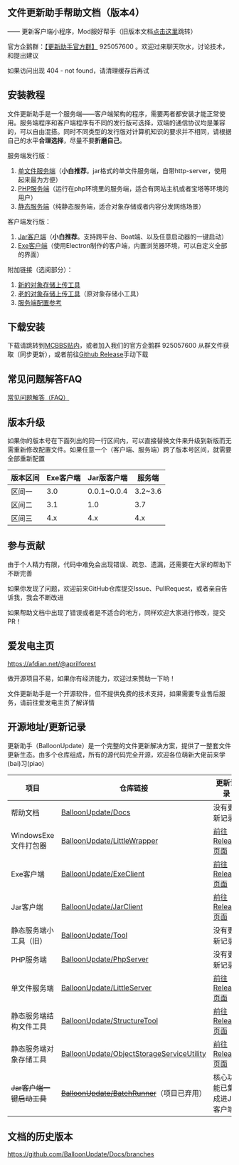 ## 文件更新助手帮助文档（版本4）

—— 更新客户端小程序，Mod服好帮手（旧版本文档[点击这里](#历史版本文档)跳转）

官方企鹅群：[【更新助手官方群】](https://jq.qq.com/?_wv=1027&k=PqAEtn39) 925057600 。欢迎过来聊天吹水，讨论技术，和提出建议

如果访问出现 404 - not found，请清理缓存后再试

## 安装教程

文件更新助手是一个服务端——客户端架构的程序，需要两者都安装才能正常使用。服务端程序和客户端程序有不同的发行版可选择，双端的通信协议均是兼容的，可以自由混搭。同时不同类型的发行版对计算机知识的要求并不相同，请根据自己的水平**合理选择**，尽量不要**折磨自己**。

服务端发行版：

1. [单文件服务端](server/light-server.md)（**小白推荐**。jar格式的单文件服务端，自带http-server，使用起来最为方便）
2. [PHP服务端](server/php-server.md)（运行在php环境里的服务端，适合有网站主机或者宝塔等环境的用户）
3. [静态服务端](server/static-server.md)（纯静态服务端，适合对象存储或者内容分发网络场景）

客户端发行版：

1. [Jar客户端](client/jar-client.md)（**小白推荐**。支持跨平台、Boat端、以及任意启动器的一键启动）
2. [Exe客户端](client/exe-client.md)（使用Electron制作的客户端，内置浏览器环境，可以自定义全部的界面）

附加链接（选阅部分）：

1. [新的对象存储上传工具](server/tool-utos.md)
2. [老的对象存储上传工具](server/tool-oss.md)（原对象存储小工具）
3. [服务端配置参考](server/reference.md)

## 下载安装

下载请跳转到[MCBBS贴内](https://www.mcbbs.net/thread-711833-1-1.html)，或者加入我们的官方企鹅群 925057600 从群文件获取（同步更新），或者前往[Github Release](#开源地址)手动下载

## 常见问题解答FAQ

[常见问题解答（FAQ）](faq.md)

## 版本升级

如果你的版本号在下面列出的同一行区间内，可以直接替换文件来升级到新版而无需重新修改配置文件。如果任意一个（客户端、服务端）跨了版本号区间，就需要全部重新配置

| 版本区间 | Exe客户端 | Jar版客户端  | 服务端   |
| -------- | --------- | ------------ | -------- |
| 区间一   | 3.0       | 0.0.1\~0.0.4 | 3.2\~3.6 |
| 区间二   | 3.1       | 1.0          | 3.7      |
| 区间三   | 4.x       | 4.x          | 4.x      |

## 参与贡献

由于个人精力有限，代码中难免会出现错误、疏忽、遗漏，还需要在大家的帮助下不断完善

如果你发现了问题，欢迎前来GitHub仓库提交Issue、PullRequest，或者亲自告诉我，我会不断改进

如果帮助文档中出现了错误或者是不适合的地方，同样欢迎大家进行修改，提交PR！

## 爱发电主页

https://afdian.net/@aprilforest

做开源项目不易，如果你有经济能力，欢迎过来赞助一下哟！

文件更新助手是一个开源软件，但不提供免费的技术支持，如果需要专业售后服务，请前往爱发电主页了解详情

## 开源地址/更新记录

更新助手（BalloonUpdate）是一个完整的文件更新解决方案，提供了一整套文件更新生态。由多个仓库组成，所有的源代码完全开源，欢迎各位萌新大佬前来学(bai)习(piao)

| 项目                      | 仓库链接                                                     | 更新记录                                                     |
| ------------------------- | ------------------------------------------------------------ | ------------------------------------------------------------ |
| 帮助文档                  | [BalloonUpdate/Docs](https://github.com/BalloonUpdate/Docs)  | 没有更新记录                                                 |
| WindowsExe文件打包器      | [BalloonUpdate/LittleWrapper](https://github.com/BalloonUpdate/LittleWrapper) | [前往Release页面](https://github.com/BalloonUpdate/LittleWrapper/releases) |
| Exe客户端                 | [BalloonUpdate/ExeClient](https://github.com/BalloonUpdate/ExeClient) | [前往Release页面](https://github.com/BalloonUpdate/ExeClient/releases) |
| Jar客户端                 | [BalloonUpdate/JarClient](https://github.com/BalloonUpdate/JarClient) | [前往Release页面](https://github.com/BalloonUpdate/JarClient/releases) |
| 静态服务端小工具（旧）    | [BalloonUpdate/Tool](https://github.com/BalloonUpdate/Tool)  | 没有更新记录                                                 |
| PHP服务端                 | [BalloonUpdate/PhpServer](https://github.com/BalloonUpdate/PhpServer) | 没有更新记录                                                 |
| 单文件服务端              | [BalloonUpdate/LittleServer](https://github.com/BalloonUpdate/LittleServer) | [前往Release页面](https://github.com/BalloonUpdate/LittleServer/releases) |
| 静态服务端结构文件工具    | [BalloonUpdate/StructureTool](https://github.com/BalloonUpdate/StructureTool) | [前往Release页面](https://github.com/BalloonUpdate/StructureTool/releases) |
| 静态服务端对象存储工具    | [BalloonUpdate/ObjectStorageServiceUtility](https://github.com/BalloonUpdate/ObjectStorageServiceUtility) | [前往Release页面](https://github.com/BalloonUpdate/ObjectStorageServiceUtility/releases) |
| ~~Jar客户端一键启动工具~~ | ~~[BalloonUpdate/BatchRunner](https://github.com/BalloonUpdate/BatchRunner)~~（项目已弃用） | 核心功能已集成进Jar客户端                                    |

## 文档的历史版本

https://github.com/BalloonUpdate/Docs/branches

